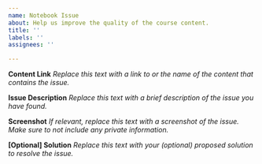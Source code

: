 ```yaml
---
name: Notebook Issue
about: Help us improve the quality of the course content.
title: ''
labels: ''
assignees: ''

---
```


**Content Link**
_Replace this text with a link to or the name of the content that contains the issue._

**Issue Description**
_Replace this text with a brief description of the issue you have found._

**Screenshot**
_If relevant, replace this text with a screenshot of the issue. Make sure to not include any private information._

**[Optional] Solution**
_Replace this text with your (optional) proposed solution to resolve the issue._
